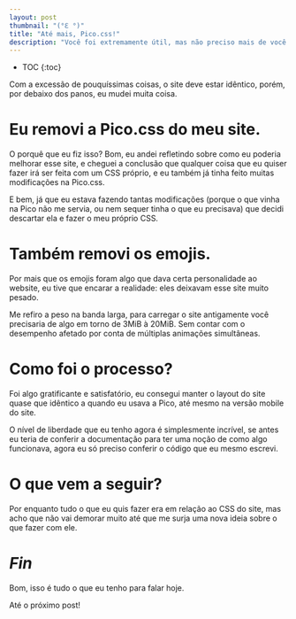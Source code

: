 ```yaml
---
layout: post
thumbnail: "(°ℇ °)"
title: "Até mais, Pico.css!"
description: "Você foi extremamente útil, mas não preciso mais de você."
---
```

* TOC
{:toc}

Com a excessão de pouquíssimas coisas, o site deve estar idêntico, porém,
por debaixo dos panos, eu mudei muita coisa.

# Eu removi a Pico.css do meu site.

O porquê que eu fiz isso? Bom, eu andei refletindo sobre como
eu poderia melhorar esse site, e cheguei a conclusão que qualquer coisa que eu
quiser fazer irá ser feita com um CSS próprio, e eu também já tinha feito
muitas modificações na Pico.css.

E bem, já que eu estava fazendo tantas
modificações (porque o que vinha na Pico não me servia, ou nem sequer tinha o
que eu precisava) que decidi descartar ela e fazer o meu próprio CSS.

# Também removi os emojis.

Por mais que os emojis foram algo que dava
certa personalidade ao website, eu tive que encarar a realidade: eles deixavam
esse site muito pesado.

Me refiro a peso na banda larga, para carregar o
site antigamente você precisaria de algo em torno de 3MiB à 20MiB. Sem contar
com o desempenho afetado por conta de múltiplas animações simultâneas.

# Como foi o processo?

Foi algo gratificante e satisfatório, eu
consegui manter o layout do site quase que idêntico a quando eu usava a Pico,
até mesmo na versão mobile do site.

O nível de liberdade que eu tenho
agora é simplesmente incrível, se antes eu teria de conferir a documentação
para ter uma noção de como algo funcionava, agora eu só preciso conferir o
código que eu mesmo escrevi.

# O que vem a seguir?

Por enquanto
tudo o que eu quis fazer era em relação ao CSS do site, mas acho que não vai
demorar muito até que me surja uma nova ideia sobre o que fazer com ele.

# _Fin_

Bom, isso é tudo o que eu tenho para falar hoje.

Até o próximo post!

